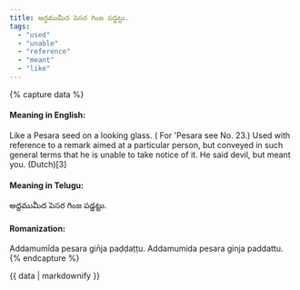 ```yaml
---
title: అద్దముమీద పెసర గింజ పడ్డట్టు.
tags:
  - "used"
  - "unable"
  - "reference"
  - "meant"
  - "like"
---
```


{% capture data %}
#### Meaning in English:
Like a Pesara seed on a looking glass.
( For 'Pesara see No. 23.)
Used with reference to a remark aimed at a particular person, but conveyed in such general terms that he is unable to take notice of it.
He said devil, but meant you. (Dutch)[3]

#### Meaning in Telugu:
అద్దముమీద పెసర గింజ పడ్డట్టు.

#### Romanization:
Addamumīda pesara gin̄ja paḍḍaṭṭu.
Addamumida pesara ginja paddattu.
{% endcapture %}

{{ data | markdownify }}

